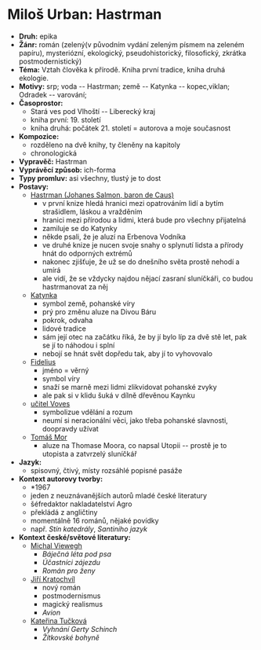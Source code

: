 # Miloš Urban: Hastrman
- __Druh:__ epika
- __Žánr:__ román (zelený(v původním vydání zeleným písmem na zeleném papíru), mysteriózní, ekologický, pseudohistorický, filosofický, zkrátka postmodernistický)
- __Téma:__ Vztah člověka k přírodě. Kniha první tradice, kniha druhá ekologie.
- __Motivy:__ srp; voda -- Hastrman; země -- Katynka -- kopec,viklan; Odradek -- varování; 
- __Časoprostor:__
  - Stará ves pod Vlhoští -- Liberecký kraj
  - kniha první: 19. století
  - kniha druhá: počátek 21. století = autorova a moje současnost
- __Kompozice:__
  - rozděleno na dvě knihy, ty členěny na kapitoly
  - chronologická
- __Vypravěč:__ Hastrman
- __Vyprávěcí způsob:__ ich-forma
- __Typy promluv:__ asi všechny, tlustý je to dost
- __Postavy:__ 
  - <u>Hastrman (Johanes Salmon, baron de Caus)</u>
    - v první knize hledá hranici mezi opatrováním lidí a bytím strašidlem, láskou a vražděním
    - hranici mezi přírodou a lidmi, která bude pro všechny přijatelná
    - zamiluje se do Katynky
    - někde psali, že je aluzí na Erbenova Vodníka
    - ve druhé knize je nucen svoje snahy o splynutí lidsta a přírody hnát do odporných extrémů
    - nakonec zjišťuje, že už se do dnešního světa prostě nehodí a umírá
    - ale vidí, že se vždycky najdou nějací zasraní sluníčkáři, co budou hastrmanovat za něj
  - <u>Katynka</u>
    - symbol země, pohanské víry
    - prý pro změnu aluze na Divou Báru
    - pokrok, odvaha
    - lidové tradice
    - sám její otec na začátku říká, že by jí bylo líp za dvě stě let, pak se jí to náhodou i splní
    - nebojí se hnát svět dopředu tak, aby jí to vyhovovalo
  - <u>Fidelius</u>
    - jméno = věrný
    - symbol víry
    - snaží se marně mezi lidmi zlikvidovat pohanské zvyky
    - ale pak si v klidu šuká v dílně dřevěnou Kaynku
  - <u>učitel Voves</u>
    - symbolizue vdělání a rozum
    - neumí si neracionální věci, jako třeba pohanské slavnosti, doopravdy užívat
  - <u>Tomáš Mor</u>
    - aluze na Thomase Moora, co napsal Utopii -- prostě je to utopista a zatvrzelý sluníčkář
- __Jazyk:__
  - spisovný, čtivý, místy rozsáhlé popisné pasáže
- __Kontext autorovy tvorby:__
  - *1967
  - jeden z neuznávanějších autorů mladé české literatury
  - šéfredaktor nakladatelství Agro
  - překládá z angličtiny
  - momentálně 16 románů, nějaké povídky
  - např. _Stín katedrály_, _Santiniho jazyk_
- __Kontext české/světové literatury:__
	- <u>Michal Viewegh</u>
        - _Báječná léta pod psa_
        - _Účastníci zájezdu_
        - _Román pro ženy_
    - <u>Jiří Kratochvíl</u>
        - nový román
        - postmodernismus
        - magický realismus
        - _Avion_
    - <u>Kateřina Tučková</u>
    	- _Vyhnání Gerty Schinch_
    	- _Žítkovské bohyně_